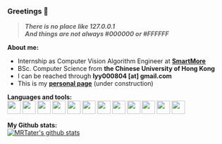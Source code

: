 ### Greetings 👋  
> ***There is no place like 127.0.0.1***  
> ***And things are not always #000000 or #FFFFFF***

**About me:**  
* Internship as Computer Vision Algorithm Engineer at **[SmartMore](https://smartmore.global/)**
* BSc. Computer Science from **the Chinese University of Hong Kong**
* I can be reached through **lyy000804 [at] gmail.com**
* This is my **[personal page](https://mrtater.github.io/)** (under construction)

**Languages and tools:**  
<img height="30" src="https://cdn.jsdelivr.net/gh/devicons/devicon/icons/c/c-original.svg"/>
<img height="30" src="https://cdn.jsdelivr.net/gh/devicons/devicon/icons/java/java-original.svg"/>
<img height="30" src="https://cdn.jsdelivr.net/gh/devicons/devicon/icons/javascript/javascript-original.svg"/>
<img height="30" src="https://cdn.jsdelivr.net/gh/devicons/devicon/icons/rust/rust-plain.svg" />
<img height="30" src="https://cdn.jsdelivr.net/gh/devicons/devicon/icons/python/python-original.svg" />
<img height="30" src="https://cdn.jsdelivr.net/gh/devicons/devicon/icons/pytorch/pytorch-original.svg"/>
<img height="30" src="https://cdn.jsdelivr.net/gh/devicons/devicon/icons/git/git-original.svg" />
<img height="30" src="https://cdn.jsdelivr.net/gh/devicons/devicon/icons/docker/docker-original.svg" />
<img height="30" src="https://cdn.jsdelivr.net/gh/devicons/devicon/icons/vim/vim-original.svg" />
<img height="30" src="https://cdn.jsdelivr.net/gh/devicons/devicon/icons/opencv/opencv-original.svg" />
<img height="30" src="https://cdn.jsdelivr.net/gh/devicons/devicon/icons/vscode/vscode-original.svg" />
<img height="30" src="https://cdn.jsdelivr.net/gh/devicons/devicon/icons/jetbrains/jetbrains-original.svg" />

**My Github stats:**  
[![MRTater's github stats](https://github-readme-stats.vercel.app/api?username=MRTater&count_private=true&show_icons=true&theme=radical&hide=issues)](https://github.com/anuraghazra/github-readme-stats)

